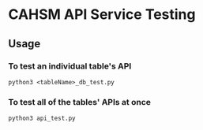 # CAHSM API Service Testing

## Usage

### To test an individual table's API

`python3 <tableName>_db_test.py`

### To test all of the tables' APIs at once

`python3 api_test.py`